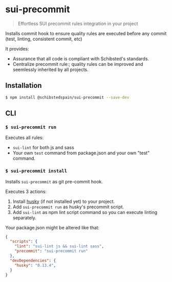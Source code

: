 # sui-precommit
> Effortless SUI precommit rules integration in your project


Installs commit hook to ensure quality rules are executed before any commit (test, linting, consistent commit, etc)

It provides:
* Assurance that all code is compliant with Schibsted's standards.
* Centralize precommit rule:;  quality rules can be  improved and seemlessly inherited by all projects.


## Installation


```sh
$ npm install @schibstedspain/sui-precommit --save-dev
```

## CLI


### `$ sui-precommit run`


Executes all rules:
* `sui-lint` for both js and sass
* Your own `test` command from package.json
and your own "test" command.



### `$ sui-precommit install`

Installs `sui-precommit` as git pre-commit hook.

Executes 3 actions:
1. Install [husky](https://www.npmjs.com/package/husky) (if not installed yet) to your project.
1. Add `sui-precommit run` as husky's precommit script.
1. Add `sui-lint` as npm lint script  command so you can execute linting separately.

Your package.json might be altered like that:

```json
{
  "scripts": {
    "lint": "sui-lint js && sui-lint sass",
    "precommit": "sui-precommit run"
  },
  "devDependencies": {
    "husky": "0.13.4",
  }
}

```
